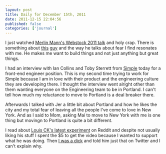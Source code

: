 ```yaml
---
layout: post
title: Daily for December 15th, 2011
date: 2011-12-15 22:04:56
published: false
categories: ['journal']
---
```


I just watched [Merlin Mann's Webstock 2011 talk](http://vimeo.com/21730173) and holy crap. There is something about [this](http://twitter.com/hotdogsladies) [guy](http://kungfugrippe.com) and the way he talks about fear I find resonates with me. He makes me want to build things and not just anything but great things.

I had an interview with Ian Collins and Toby Sterrett from [Simple](http://simple.com) today for a front-end engineer position. This is my second time trying to work for Simple because I am in love with their product and the engineering culture they are developing there. I thought the interview went alright other than them wanting everyone on the Engineering team to be in Portland. I can't tell how much my reluctance to move to Portland is a deal breaker there.

Afterwards I talked with Jer a little bit about Portland and how he likes the city and my total fear of leaving all the people I've come to love in New York. And as I said to Mom, asking Mai to move to New York with me is one thing but movingn to Portland is quite a bit different.

I read about [Louis CK's latest experiment](http://www.reddit.com/r/IAmA/comments/n9tef/hi_im_louis_ck_and_this_is_a_thing/) on Reddit and despite not usually liking his stuff I spent the $5 to get the video because I wanted to support what he was doing. Then [I was a dick](https://twitter.com/bryanjswift/status/147589560912711680) and told him just that on Twitter and I can't explain why.
